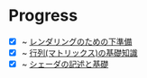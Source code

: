 # Progress

- [X] ~ [レンダリングのための下準備](https://wgld.org/d/webgl/w004.html)
- [x] ~ [行列(マトリックス)の基礎知識](https://wgld.org/d/webgl/w005.html)
- [x] ~ [シェーダの記述と基礎](https://wgld.org/d/webgl/w008.html)